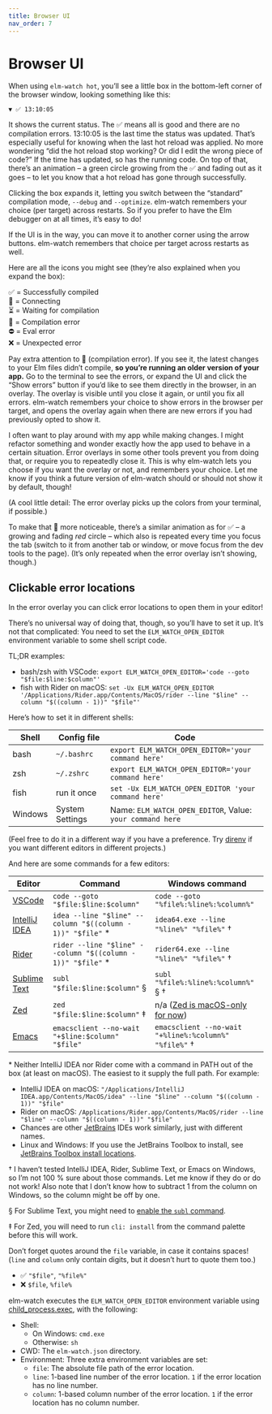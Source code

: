 ```yaml
---
title: Browser UI
nav_order: 7
---
```


# Browser UI

When using `elm-watch hot`, you’ll see a little box in the bottom-left corner of the browser window, looking something like this:

```
▼ ✅ 13:10:05
```

It shows the current status. The ✅ means all is good and there are no compilation errors. 13:10:05 is the last time the status was updated. That’s especially useful for knowing when the last hot reload was applied. No more wondering “did the hot reload stop working? Or did I edit the wrong piece of code?” If the time has updated, so has the running code. On top of that, there’s an animation – a green circle growing from the ✅ and fading out as it goes – to let you know that a hot reload has gone through successfully.

Clicking the box expands it, letting you switch between the “standard” compilation mode, `--debug` and `--optimize`. elm-watch remembers your choice (per target) across restarts. So if you prefer to have the Elm debugger on at all times, it’s easy to do!

If the UI is in the way, you can move it to another corner using the arrow buttons. elm-watch remembers that choice per target across restarts as well.

Here are all the icons you might see (they’re also explained when you expand the box):

✅ = Successfully compiled  
🔌 = Connecting  
⏳ = Waiting for compilation  
🚨 = Compilation error  
⛔️ = Eval error  
❌ = Unexpected error

Pay extra attention to 🚨 (compilation error). If you see it, the latest changes to your Elm files didn’t compile, **so you’re running an older version of your app.** Go to the terminal to see the errors, or expand the UI and click the “Show errors” button if you’d like to see them directly in the browser, in an overlay. The overlay is visible until you close it again, or until you fix all errors. elm-watch remembers your choice to show errors in the browser per target, and opens the overlay again when there are new errors if you had previously opted to show it.

I often want to play around with my app while making changes. I might refactor something and wonder exactly how the app used to behave in a certain situation. Error overlays in some other tools prevent you from doing that, or require you to repeatedly close it. This is why elm-watch lets you choose if you want the overlay or not, and remembers your choice. Let me know if you think a future version of elm-watch should or should not show it by default, though!

(A cool little detail: The error overlay picks up the colors from your terminal, if possible.)

To make that 🚨 more noticeable, there’s a similar animation as for ✅ – a growing and fading _red_ circle – which also is repeated every time you focus the tab (switch to it from another tab or window, or move focus from the dev tools to the page). (It’s only repeated when the error overlay isn’t showing, though.)

## Clickable error locations

In the error overlay you can click error locations to open them in your editor!

There’s no universal way of doing that, though, so you’ll have to set it up. It’s not that complicated: You need to set the `ELM_WATCH_OPEN_EDITOR` environment variable to some shell script code.

TL;DR examples:

- bash/zsh with VSCode: `export ELM_WATCH_OPEN_EDITOR='code --goto "$file:$line:$column"'`
- fish with Rider on macOS: `set -Ux ELM_WATCH_OPEN_EDITOR '/Applications/Rider.app/Contents/MacOS/rider --line "$line" --column "$((column - 1))" "$file"'`

Here’s how to set it in different shells:

| Shell | Config file | Code |
| --- | --- | --- |
| bash | `~/.bashrc` | `export ELM_WATCH_OPEN_EDITOR='your command here'` |
| zsh | `~/.zshrc` | `export ELM_WATCH_OPEN_EDITOR='your command here'` |
| fish | run it once | `set -Ux ELM_WATCH_OPEN_EDITOR 'your command here'` |
| Windows | System Settings | Name: `ELM_WATCH_OPEN_EDITOR`, Value: `your command here` |

(Feel free to do it in a different way if you have a preference. Try [direnv] if you want different editors in different projects.)

And here are some commands for a few editors:

| Editor | Command | Windows command |
| --- | --- | --- |
| [VSCode] | `code --goto "$file:$line:$column"` | `code --goto "%file%:%line%:%column%"` |
| [IntelliJ IDEA] | `idea --line "$line" --column "$((column - 1))" "$file"` \* | `idea64.exe --line "%line%" "%file%"` † |
| [Rider] | `rider --line "$line" --column "$((column - 1))" "$file"` \* | `rider64.exe --line "%line%" "%file%"` † |
| [Sublime Text] | `subl "$file:$line:$column"` § | `subl "%file%:%line%:%column%"` § † |
| [Zed] | `zed "$file:$line:$column"` ‡ | n/a ([Zed is macOS-only for now]) |
| [Emacs] | `emacsclient --no-wait "+$line:$column" "$file"` | `emacsclient --no-wait "+%line%:%column%" "%file%"` † |

\* Neither IntelliJ IDEA nor Rider come with a command in PATH out of the box (at least on macOS). The easiest to it supply the full path. For example:

- IntelliJ IDEA on macOS: `"/Applications/IntelliJ IDEA.app/Contents/MacOS/idea" --line "$line" --column "$((column - 1))" "$file"`
- Rider on macOS: `/Applications/Rider.app/Contents/MacOS/rider --line "$line" --column "$((column - 1))" "$file"`
- Chances are other [JetBrains] IDEs work similarly, just with different names.
- Linux and Windows: If you use the JetBrains Toolbox to install, see [JetBrains Toolbox install locations].

† I haven’t tested IntelliJ IDEA, Rider, Sublime Text, or Emacs on Windows, so I’m not 100 % sure about those commands. Let me know if they do or do not work! Also note that I don’t know how to subtract 1 from the column on Windows, so the column might be off by one.

§ For Sublime Text, you might need to [enable the `subl` command][subl].

‡ For Zed, you will need to run `cli: install` from the command palette before this will work.

Don’t forget quotes around the `file` variable, in case it contains spaces! (`line` and `column` only contain digits, but it doesn’t hurt to quote them too.)

- ✅ `"$file"`, `"%file%"`
- ❌ `$file`, `%file%`

elm-watch executes the `ELM_WATCH_OPEN_EDITOR` environment variable using [child_process.exec], with the following:

- Shell:
  - On Windows: `cmd.exe`
  - Otherwise: `sh`
- CWD: The `elm-watch.json` directory.
- Environment: Three extra environment variables are set:
  - `file`: The absolute file path of the error location.
  - `line`: 1-based line number of the error location. `1` if the error location has no line number.
  - `column`: 1-based column number of the error location. `1` if the error location has no column number.

[child_process.exec]: https://nodejs.org/api/child_process.html#child_processexeccommand-options-callback
[direnv]: https://direnv.net/
[intellij idea]: https://www.jetbrains.com/idea/
[jetbrains toolbox install locations]: https://toolbox-support.jetbrains.com/hc/en-us/articles/115000978804-Where-are-the-IDEs-located-on-my-hard-drive-
[jetbrains]: https://www.jetbrains.com/
[rider]: https://www.jetbrains.com/rider/
[subl]: https://www.sublimetext.com/docs/command_line.html
[sublime text]: https://www.sublimetext.com/
[vscode]: https://code.visualstudio.com/
[Zed]: https://zed.dev/
[Zed is macOS-only for now]: https://github.com/zed-industries/zed/issues/5391
[emacs]: https://www.gnu.org/software/emacs/
